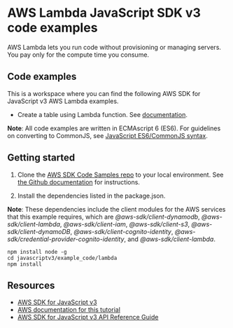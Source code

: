 # AWS Lambda JavaScript SDK v3 code examples
AWS Lambda lets you run code without provisioning or managing servers. You pay only for the compute time you consume.

## Code examples
This is a workspace where you can find the following AWS SDK for JavaScript v3 AWS Lambda examples. 
- Create a table using Lambda function. See [documentation](https://docs.aws.amazon.com/sdk-for-javascript/v3/developer-guide/lambda-create-table-example.html).

**Note**: All code examples are written in ECMAscript 6 (ES6). For guidelines on converting to CommonJS, see 
[JavaScript ES6/CommonJS syntax](https://docs.aws.amazon.com/sdk-for-javascript/v3/developer-guide/sdk-example-javascript-syntax.html).

## Getting started

1. Clone the [AWS SDK Code Samples repo](https://github.com/awsdocs/aws-doc-sdk-examples) to your local environment. See [the Github documentation](https://docs.github.com/en/github/creating-cloning-and-archiving-repositories/cloning-a-repository) for instructions.

2. Install the dependencies listed in the package.json.

**Note**: These dependencies include the client modules for the AWS services that this example requires, 
which are *@aws-sdk/client-dynamodb*, *@aws-sdk/client-lambda*, *@aws-sdk/client-iam*, 
*@aws-sdk/client-s3*, *@aws-sdk/client-dynamoDB*, *@aws-sdk/client-cognito-identity*, 
*@aws-sdk/credential-provider-cognito-identity*, and *@aws-sdk/client-lambda*.
```
npm install node -g
cd javascriptv3/example_code/lambda
npm install
```
## Resources
- [AWS SDK for JavaScript v3](https://github.com/aws/aws-sdk-js-v3)  
- [AWS documentation for this tutorial](https://docs.aws.amazon.com/sdk-for-javascript/v3/developer-guide/lambda-create-table-example.html) 
- [AWS SDK for JavaScript v3 API Reference Guide](https://docs.aws.amazon.com/AWSJavaScriptSDK/v3/latest/clients/client-lambda/index.html) 

